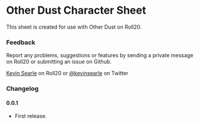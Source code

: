 # Other Dust Character Sheet

This sheet is created for use with Other Dust on Roll20.

### Feedback

Report any problems, suggestions or features by sending a private message on Roll20 or submitting an issue on Github.

[Kevin Searle](https://app.roll20.net/users/565104/) on Roll20 or [@kevinsearle](https://twitter.com/kevinsearle) on Twitter

### Changelog

#### 0.0.1

* First release.
